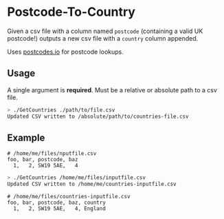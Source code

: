 # Postcode-To-Country

Given a csv file with a column named `postcode` (containing a valid UK postcode!) outputs a new csv file with a `country` column appended.

Uses [postcodes.io](https://postcodes.io/) for postcode lookups.

## Usage

A single argument is **required**. Must be a relative or absolute path to a csv file.

```bash
> ./GetCountries ./path/to/file.csv
Updated CSV written to /absolute/path/to/countries-file.csv
```

## Example

```csv
# /home/me/files/nputfile.csv
foo, bar, postcode, baz
  1,   2, SW19 5AE,   4
```

```bash
> ./GetCountries /home/me/files/inputfile.csv
Updated CSV written to /home/me/countries-inputfile.csv
```

```csv
# /home/me/files/countries-inputfile.csv
foo, bar, postcode, baz, country
  1,   2, SW19 5AE,   4, England
```
